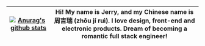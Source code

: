 | <a href="https://github.com/anuraghazra/github-readme-stats"><img align="center" src="https://github-readme-stats.vercel.app/api?username=JERRY-Z-J-R&theme=vue&hide=contribs&show_icons=true&include_all_commits=true" alt="Anurag's github stats" /></a> | Hi! My name is Jerry, and my Chinese name is 周吉瑞 (zhōu jí ruì). I love design, front-end and electronic products. Dream of becoming a romantic full stack engineer! |
| ------------------------------------------------------------ | ------------------------------------------------------------ |
